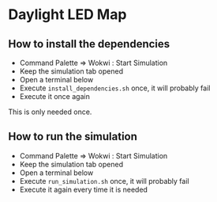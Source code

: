 # Daylight LED Map

## How to install the dependencies

* Command Palette => Wokwi : Start Simulation
* Keep the simulation tab opened
* Open a terminal below
* Execute `install_dependencies.sh` once, it will probably fail
* Execute it once again

This is only needed once.

## How to run the simulation

* Command Palette => Wokwi : Start Simulation
* Keep the simulation tab opened
* Open a terminal below
* Execute `run_simulation.sh` once, it will probably fail
* Execute it again every time it is needed